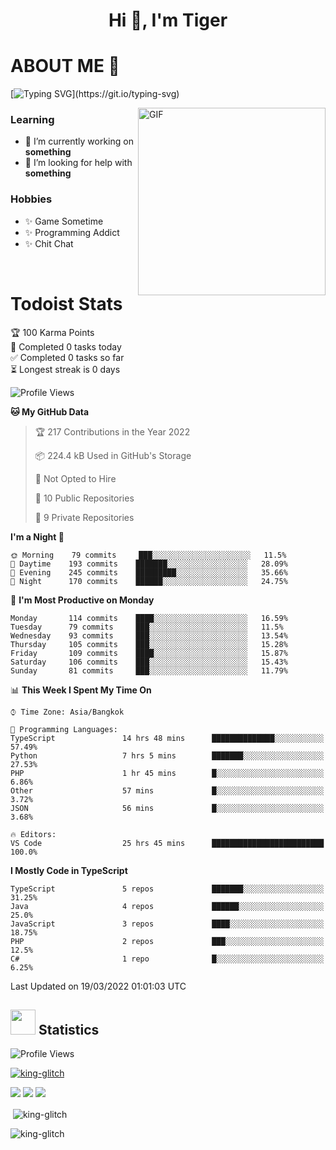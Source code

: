 <h1 align="center">Hi 👋, I'm Tiger</h1>




# ABOUT ME 💬

[![Typing SVG](https://readme-typing-svg.herokuapp.com?color=22F771&vCenter=true&lines=A+perssionate+developer+from+nowhere.)](https://git.io/typing-svg)

<img hight="200px" width="300px" alt="GIF" align="right" src="https://media.giphy.com/media/LmNwrBhejkK9EFP504/giphy.gif">

### Learning
- 🔭 I’m currently working on **something**
- 🤝 I’m looking for help with **something**

### Hobbies
- ✨ Game Sometime
- ✨ Programming Addict
- ✨ Chit Chat

</br>


# Todoist Stats

<!-- TODO-IST:START -->
🏆  100 Karma Points           
🌸  Completed 0 tasks today           
✅  Completed 0 tasks so far           
⏳  Longest streak is 0 days
<!-- TODO-IST:END -->

<!--START_SECTION:waka-->
![Profile Views](http://img.shields.io/badge/Profile%20Views-0-blue)

**🐱 My GitHub Data** 

> 🏆 217 Contributions in the Year 2022
 > 
> 📦 224.4 kB Used in GitHub's Storage 
 > 
> 🚫 Not Opted to Hire
 > 
> 📜 10 Public Repositories 
 > 
> 🔑 9 Private Repositories  
 > 
**I'm a Night 🦉** 

```text
🌞 Morning    79 commits     ███░░░░░░░░░░░░░░░░░░░░░░   11.5% 
🌆 Daytime    193 commits    ███████░░░░░░░░░░░░░░░░░░   28.09% 
🌃 Evening    245 commits    █████████░░░░░░░░░░░░░░░░   35.66% 
🌙 Night      170 commits    ██████░░░░░░░░░░░░░░░░░░░   24.75%

```
📅 **I'm Most Productive on Monday** 

```text
Monday       114 commits    ████░░░░░░░░░░░░░░░░░░░░░   16.59% 
Tuesday      79 commits     ███░░░░░░░░░░░░░░░░░░░░░░   11.5% 
Wednesday    93 commits     ███░░░░░░░░░░░░░░░░░░░░░░   13.54% 
Thursday     105 commits    ███░░░░░░░░░░░░░░░░░░░░░░   15.28% 
Friday       109 commits    ████░░░░░░░░░░░░░░░░░░░░░   15.87% 
Saturday     106 commits    ███░░░░░░░░░░░░░░░░░░░░░░   15.43% 
Sunday       81 commits     ███░░░░░░░░░░░░░░░░░░░░░░   11.79%

```


📊 **This Week I Spent My Time On** 

```text
⌚︎ Time Zone: Asia/Bangkok

💬 Programming Languages: 
TypeScript               14 hrs 48 mins      ██████████████░░░░░░░░░░░   57.49% 
Python                   7 hrs 5 mins        ███████░░░░░░░░░░░░░░░░░░   27.53% 
PHP                      1 hr 45 mins        █░░░░░░░░░░░░░░░░░░░░░░░░   6.86% 
Other                    57 mins             █░░░░░░░░░░░░░░░░░░░░░░░░   3.72% 
JSON                     56 mins             █░░░░░░░░░░░░░░░░░░░░░░░░   3.68%

🔥 Editors: 
VS Code                  25 hrs 45 mins      █████████████████████████   100.0%

```

**I Mostly Code in TypeScript** 

```text
TypeScript               5 repos             ███████░░░░░░░░░░░░░░░░░░   31.25% 
Java                     4 repos             ██████░░░░░░░░░░░░░░░░░░░   25.0% 
JavaScript               3 repos             ████░░░░░░░░░░░░░░░░░░░░░   18.75% 
PHP                      2 repos             ███░░░░░░░░░░░░░░░░░░░░░░   12.5% 
C#                       1 repo              █░░░░░░░░░░░░░░░░░░░░░░░░   6.25%

```



 Last Updated on 19/03/2022 01:01:03 UTC
<!--END_SECTION:waka-->

## <img height="40" src="https://raw.githubusercontent.com/innng/innng/master/assets/kyubey.gif"/> Statistics

![Profile Views](https://komarev.com/ghpvc/?username=king-glitch)  

<p align="left"> 
 <a href="https://github.com/ryo-ma/github-profile-trophy">
  <img src="https://github-profile-trophy.vercel.app/?username=king-glitch&theme=dracula" alt="king-glitch" />
 </a> </p>

![](https://github-profile-summary-cards.vercel.app/api/cards/profile-details?username=king-glitch&theme=dracula)
![](https://github-profile-summary-cards.vercel.app/api/cards/stats?username=king-glitch&theme=dracula) 
![](https://github-profile-summary-cards.vercel.app/api/cards/productive-time?username=king-glitch&theme=dracula)


<p>&nbsp;<img align="center" src="https://github-readme-stats.vercel.app/api?username=king-glitch&theme=dracula" alt="king-glitch" /></p>

<p><img align="center" src="https://github-readme-streak-stats.herokuapp.com/?user=king-glitch&theme=dracula" alt="king-glitch" /></p>

